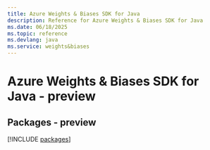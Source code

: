 ```yaml
---
title: Azure Weights & Biases SDK for Java
description: Reference for Azure Weights & Biases SDK for Java
ms.date: 06/18/2025
ms.topic: reference
ms.devlang: java
ms.service: weights&biases
---
```

# Azure Weights & Biases SDK for Java - preview
## Packages - preview
[!INCLUDE [packages](weights-&-biases-index.md)]